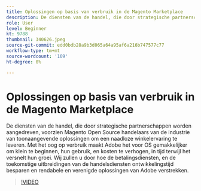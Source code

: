 ```yaml
---
title: Oplossingen op basis van verbruik in de Magento Marketplace
description: De diensten van de handel, die door strategische partnerschappen worden aangedreven, ruikt Magento Open Source handelaars met industrie toonaangevende oplossingen om een naadloze verkoopervaring te leveren... (De beschrijvingen zouden tussen 60 en 160 karakters moeten zijn)
role: User
level: Beginner
kt: 9788
thumbnail: 340626.jpeg
source-git-commit: edd0bdb28a9b3d065a64a95af6a216b747577c77
workflow-type: tm+mt
source-wordcount: '109'
ht-degree: 0%

---
```


# Oplossingen op basis van verbruik in de Magento Marketplace

De diensten van de handel, die door strategische partnerschappen worden aangedreven, voorzien Magento Open Source handelaars van de industrie van toonaangevende oplossingen om een naadloze winkelervaring te leveren. Met het oog op verbruik maakt Adobe het voor OS gemakkelijker om klein te beginnen, hun gebruik, en kosten te verhogen, in tijd terwijl het versnelt hun groei. Wij zullen u door hoe de betalingsdiensten, en de toekomstige uitbreidingen van de handelsdiensten ontwikkelingstijd besparen en rendabele en verenigde oplossingen van Adobe verstrekken.

>[!VIDEO](https://video.tv.adobe.com/v/340626/?quality=12&learn=on)
